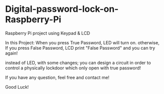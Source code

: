 # Digital-password-lock-on-Raspberry-Pi
Raspberry Pi project using Keypad &amp; LCD 

In this Project:
When you press True Password, LED will turn on.
otherwise, If you press False Password, LCD print "False Password" and you can try again!

instead of LED, with some changes; you can design a circuit in order to control a physically lockdoor which only open with true password!


If you have any question, feel free and contact me!


Good Luck!
